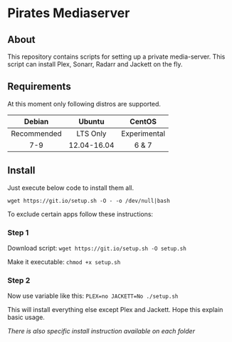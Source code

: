 Pirates Mediaserver
=======

About
-----

This repository contains scripts for setting up a private media-server. This script can install Plex, Sonarr, Radarr and Jackett on the fly.


Requirements
------------

At this moment only following distros are supported.

| Debian | Ubuntu | CentOS |
|:---:|:---:|:---:|
| Recommended | LTS Only | Experimental | 
| 7-9 | 12.04-16.04 | 6 & 7 |


Install
-------

Just execute below code to install them all.

`wget https://git.io/setup.sh -O - -o /dev/null|bash`

To exclude certain apps follow these instructions:

### Step 1
Download script: `wget https://git.io/setup.sh -O setup.sh`

Make it executable: `chmod +x setup.sh`

### Step 2
Now use variable like this: `PLEX=no JACKETT=No ./setup.sh`

This will install everything else except Plex and Jackett. Hope this explain basic usage.


_There is also specific install instruction available on each folder_
